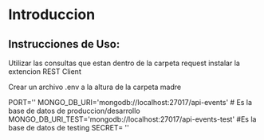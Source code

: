 # Introduccion

## Instrucciones de Uso: 
Utilizar las consultas que estan dentro de la carpeta request instalar la extencion REST Client 

Crear un archivo .env a la altura de la carpeta madre

PORT='<EL puerto de desarrollo>'
MONGO_DB_URI='mongodb://localhost:27017/api-events' # Es la base de datos de produccion/desarrollo
MONGO_DB_URI_TEST='mongodb://localhost:27017/api-events-test' #Es la base de datos de testing
SECRET= '<Aqui iria el la palabra secreta>'